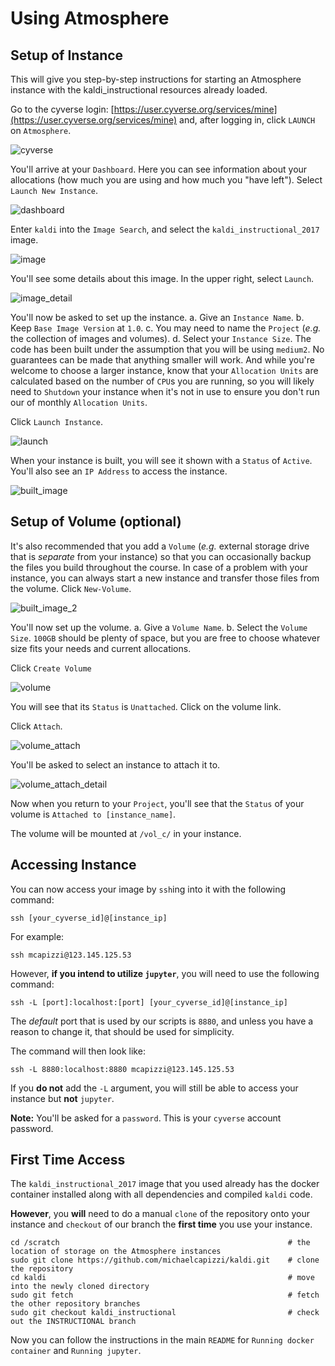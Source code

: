 Using Atmosphere
================

Setup of Instance
-----------------

This will give you step-by-step instructions for starting an Atmosphere instance
with the kaldi_instructional resources already loaded.

Go to the cyverse login: [https://user.cyverse.org/services/mine](https://user.cyverse.org/services/mine) and, after logging in, click `LAUNCH` on `Atmosphere`.

![cyverse](images/01_cyverse.png)

You'll arrive at your `Dashboard`.  Here you can see information about your allocations (how much you are using and how much you "have left").  Select `Launch New Instance`.

![dashboard](images/02_dashboard.png)

Enter `kaldi` into the `Image Search`, and select the `kaldi_instructional_2017` image.

![image](images/03_image.png)

You'll see some details about this image.  In the upper right, select `Launch`.

![image_detail](images/04_image_detail.png)

You'll now be asked to set up the instance.
 a. Give an `Instance Name`.
 b. Keep `Base Image Version` at `1.0`.
 c. You may need to name the `Project` (*e.g.* the collection of images and volumes).
 d. Select your `Instance Size`.  The code has been built under the assumption that you will be using `medium2`.  No guarantees can be made that anything smaller will work.  And while you're welcome to choose a larger instance, know that your `Allocation Units` are calculated based on the number of `CPU`s you are running, so you will likely need to `Shutdown` your instance when it's not in use to ensure you don't run our of monthly `Allocation Units`.  

Click `Launch Instance`.
  
![launch](images/05_launch.png) 

When your instance is built, you will see it shown with a `Status` of `Active`.  You'll also see an `IP Address` to access the instance.

![built_image](images/06_built_image.png)

Setup of Volume (optional)
--------------------------

It's also recommended that you add a `Volume` (*e.g.* external storage drive that is *separate* from your instance) so that you can occasionally backup the files you build throughout the course.  In case of a problem with your instance, you can always start a new instance and transfer those files from the volume.  Click `New-Volume`.

![built_image_2](images/06_built_image.png)

You'll now set up the volume.
  a. Give a `Volume Name`.
  b. Select the `Volume Size`.  `100GB` should be plenty of space, but you are free to choose whatever size fits your needs and current allocations.

Click `Create Volume`
  
![volume](images/07_volume.png)

You will see that its `Status` is `Unattached`.  Click on the volume link.

Click `Attach`.

![volume_attach](images/08_volume_attach.png)

You'll be asked to select an instance to attach it to.

![volume_attach_detail](images/09_volume_attach_detail.png)

Now when you return to your `Project`, you'll see that the `Status` of your volume is `Attached to [instance_name]`.

The volume will be mounted at `/vol_c/` in your instance.

Accessing Instance
------------------

You can now access your image by `ssh`ing into it with the following command:

```
ssh [your_cyverse_id]@[instance_ip]
```

For example:

```
ssh mcapizzi@123.145.125.53
```
However, **if you intend to utilize `jupyter`**, you will need to use the following command:

```
ssh -L [port]:localhost:[port] [your_cyverse_id]@[instance_ip]
```

The *default* port that is used by our scripts is `8880`, and unless you have a reason to change it, that should be used for simplicity.

The command will then look like:

```
ssh -L 8880:localhost:8880 mcapizzi@123.145.125.53
```

If you **do not** add the `-L` argument, you will still be able to access your instance but **not** `jupyter`.
 
**Note:** You'll be asked for a `password`.  This is your `cyverse` account password.

## First Time Access

The `kaldi_instructional_2017` image that you used already has the docker container installed along with all dependencies and compiled `kaldi` code.  

**However**, you **will** need to do a manual `clone` of the repository onto your instance and `checkout` of our branch the **first time** you use your instance.

```
cd /scratch                                                   # the location of storage on the Atmosphere instances
sudo git clone https://github.com/michaelcapizzi/kaldi.git    # clone the repository
cd kaldi                                                      # move into the newly cloned directory 
sudo git fetch                                                # fetch the other repository branches
sudo git checkout kaldi_instructional                         # check out the INSTRUCTIONAL branch
```

Now you can follow the instructions in the main `README` for `Running docker container` and `Running jupyter`.

